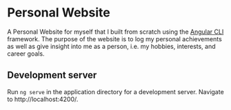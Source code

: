 # Personal Website

A Personal Website for myself that I built from scratch using the [Angular CLI](https://github.com/angular/angular-cli) framework. The purpose of the website is to log my personal achievements as well as give insight into me as a person, i.e. my hobbies, interests, and career goals.

## Development server

Run `ng serve` in the application directory for a development server. Navigate to http://localhost:4200/.

